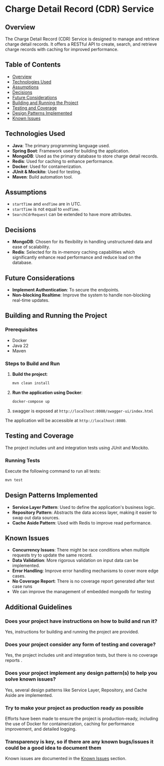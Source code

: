 # Charge Detail Record (CDR) Service

## Overview

The Charge Detail Record (CDR) Service is designed to manage and retrieve charge detail records. It offers a RESTful API to create, search, and retrieve charge records with caching for improved performance.

## Table of Contents
- [Overview](#overview)
- [Technologies Used](#technologies-used)
- [Assumptions](#assumptions)
- [Decisions](#decisions)
- [Future Considerations](#future-considerations)
- [Building and Running the Project](#building-and-running-the-project)
- [Testing and Coverage](#testing-and-coverage)
- [Design Patterns Implemented](#design-patterns-implemented)
- [Known Issues](#known-issues)

## Technologies Used
- **Java**: The primary programming language used.
- **Spring Boot**: Framework used for building the application.
- **MongoDB**: Used as the primary database to store charge detail records.
- **Redis**: Used for caching to enhance performance.
- **Docker**: Used for containerization.
- **JUnit & Mockito**: Used for testing.
- **Maven**: Build automation tool.

## Assumptions
- `startTime` and `endTime` are in UTC.
- `startTime` is not equal to `endTime`.
- `SearchCdrRequest` can be extended to have more attributes.

## Decisions
- **MongoDB**: Chosen for its flexibility in handling unstructured data and ease of scalability.
- **Redis**: Selected for its in-memory caching capabilities which significantly enhance read performance and reduce load on the database.

## Future Considerations
- **Implement Authentication**: To secure the endpoints.
- **Non-blocking Realtime**: Improve the system to handle non-blocking real-time updates.

## Building and Running the Project

### Prerequisites
- Docker
- Java 22
- Maven

### Steps to Build and Run

1. **Build the project**:
    ```bash
    mvn clean install
    ```

2. **Run the application using Docker**:
    ```bash
    docker-compose up 
    ```
3. swagger is exposed at ``` http://localhost:8080/swagger-ui/index.html ```

The application will be accessible at `http://localhost:8080`.

## Testing and Coverage

The project includes unit and integration tests using JUnit and Mockito.

### Running Tests
Execute the following command to run all tests:
```bash
mvn test
```

## Design Patterns Implemented
- **Service Layer Pattern**: Used to define the application's business logic.
- **Repository Pattern**: Abstracts the data access layer, making it easier to swap out data sources.
- **Cache Aside Pattern**: Used with Redis to improve read performance.

## Known Issues
- **Concurrency Issues**: There might be race conditions when multiple requests try to update the same record.
- **Data Validation**: More rigorous validation on input data can be implemented.
- **Error Handling**: Improve error handling mechanisms to cover more edge cases.
- **No Coverage Report**: There is no coverage report generated after test case runs
- We can improve the management of embedded mongodb for testing

## Additional Guidelines

### Does your project have instructions on how to build and run it?
Yes, instructions for building and running the project are provided.

### Does your project consider any form of testing and coverage?
Yes, the project includes unit and integration tests, but there is no coverage reports .

### Does your project implement any design pattern(s) to help you solve known issues?
Yes, several design patterns like Service Layer, Repository, and Cache Aside are implemented.

### Try to make your project as production ready as possible
Efforts have been made to ensure the project is production-ready, including the use of Docker for containerization, caching for performance improvement, and detailed logging.

### Transparency is key, so if there are any known bugs/issues it could be a good idea to document them
Known issues are documented in the [Known Issues](#known-issues) section.
